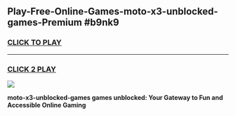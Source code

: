 
## Play-Free-Online-Games-moto-x3-unblocked-games-Premium #b9nk9
<h3>
<a href="https://premium.freeplayer.one?title=moto-x3-unblocked-games&ref=8M">CLICK TO PLAY</a></h3>
<hr>

<h3>
<a href="https://premium.freeplayer.one?title=moto-x3-unblocked-games&ref=8M">CLICK 2 PLAY</a>
  
</h3>

<a href="https://premium.freeplayer.one?title=moto-x3-unblocked-games&ref=8M"><img src="https://clearcache.store/games.png"></a>


**moto-x3-unblocked-games games unblocked: Your Gateway to Fun and Accessible Online Gaming**
